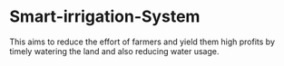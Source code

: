 # Smart-irrigation-System
This aims to reduce the effort of farmers and yield them high profits by timely watering the land and also reducing water usage.
